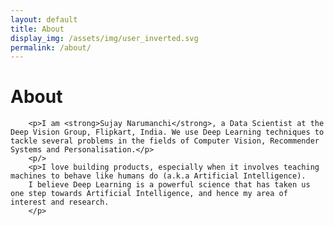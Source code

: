 ```yaml
---
layout: default
title: About
display_img: /assets/img/user_inverted.svg
permalink: /about/
---
```


<div class="container">
	<div class="about">
		<h1>About</h1>

		<p>I am <strong>Sujay Narumanchi</strong>, a Data Scientist at the Deep Vision Group, Flipkart, India. We use Deep Learning techniques to tackle several problems in the fields of Computer Vision, Recommender Systems and Personalisation.</p>
		<p/>
		<p>I love building products, especially when it involves teaching machines to behave like humans do (a.k.a Artificial Intelligence).
		I believe Deep Learning is a powerful science that has taken us one step towards Artificial Intelligence, and hence my area of interest and research.
		</p>
</div>
</div>
